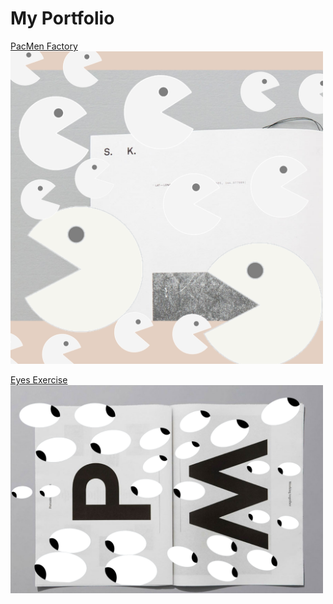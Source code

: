 # My Portfolio

<div> 


<a href ="https://github.com/adriennecmetz/PacManFactory"> PacMen Factory </a>
 <img src = "./PacMan.png"  width="500" >


<a href = "https://github.com/adriennecmetz/Eyes"> Eyes Exercise </a>
 <img src = "./EyeArt.png"  width="500" >

